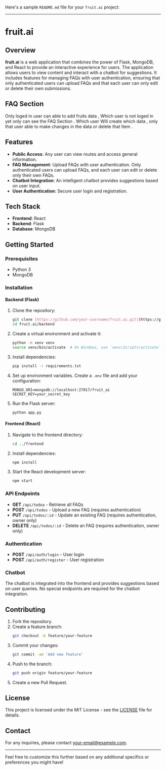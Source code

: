 Here's a sample `README.md` file for your `fruit.ai` project:

---

# fruit.ai

## Overview

**fruit.ai** is a web application that combines the power of Flask, MongoDB, and React to provide an interactive experience for users. The application allows users to view content and interact with a chatbot for suggestions. It includes features for managing FAQs with user authentication, ensuring that only authenticated users can upload FAQs and that each user can only edit or delete their own submissions.

## FAQ Section
Only loged in user can able to add fruits data  , Which user is not loged in yet only can see the FAQ Section .
Which user Will create which data , only that user able to make changes in the data or delete that Item .

## Features

- **Public Access**: Any user can view routes and access general information.
- **FAQ Management**: Upload FAQs with user authentication. Only authenticated users can upload FAQs, and each user can edit or delete only their own FAQs.
- **Chatbot Integration**: An intelligent chatbot provides suggestions based on user input.
- **User Authentication**: Secure user login and registration.

## Tech Stack

- **Frontend**: React
- **Backend**: Flask
- **Database**: MongoDB

## Getting Started

### Prerequisites

- Python 3
- MongoDB

### Installation

#### Backend (Flask)

1. Clone the repository:
    ```bash
    git clone [https://github.com/your-username/fruit.ai.git](https://github.com/sajan018/Appreciate_wealth_project-backend.git)
    cd fruit.ai/backend
    ```

2. Create a virtual environment and activate it:
    ```bash
    python -m venv venv
    source venv/bin/activate  # On Windows, use `venv\Scripts\activate`
    ```

3. Install dependencies:
    ```bash
    pip install -r requirements.txt
    ```

4. Set up environment variables. Create a `.env` file and add your configuration:
    ```env
    MONGO_URI=mongodb://localhost:27017/fruit_ai
    SECRET_KEY=your_secret_key
    ```

5. Run the Flask server:
    ```bash
    python app.py
    ```

#### Frontend (React)

1. Navigate to the frontend directory:
    ```bash
    cd ../frontend
    ```

2. Install dependencies:
    ```bash
    npm install
    ```

3. Start the React development server:
    ```bash
    npm start
    ```

### API Endpoints

- **GET** `/api/todoa` - Retrieve all FAQs
- **POST** `/api/todos` - Upload a new FAQ (requires authentication)
- **PUT** `/api/todos/:id` - Update an existing FAQ (requires authentication, owner only)
- **DELETE** `/api/todos/:id` - Delete an FAQ (requires authentication, owner only)

### Authentication

- **POST** `/api/auth/login` - User login
- **POST** `/api/auth/register` - User registration

### Chatbot

The chatbot is integrated into the frontend and provides suggestions based on user queries. No special endpoints are required for the chatbot integration.

## Contributing

1. Fork the repository.
2. Create a feature branch:
    ```bash
    git checkout -b feature/your-feature
    ```
3. Commit your changes:
    ```bash
    git commit -am 'Add new feature'
    ```
4. Push to the branch:
    ```bash
    git push origin feature/your-feature
    ```
5. Create a new Pull Request.

## License

This project is licensed under the MIT License - see the [LICENSE](LICENSE) file for details.

## Contact

For any inquiries, please contact [your-email@example.com](mailto:your-email@example.com).

---

Feel free to customize this further based on any additional specifics or preferences you might have!
